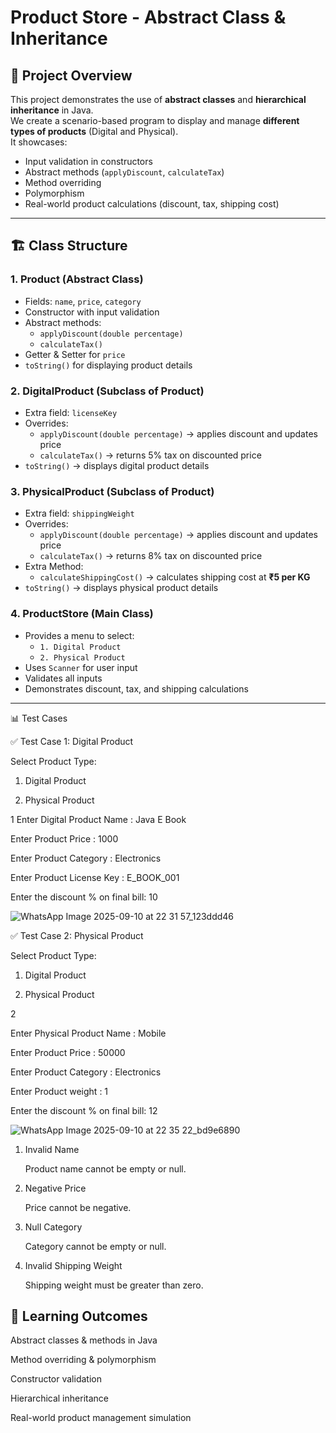 # Product Store - Abstract Class & Inheritance

## 📌 Project Overview
This project demonstrates the use of **abstract classes** and **hierarchical inheritance** in Java.  
We create a scenario-based program to display and manage **different types of products** (Digital and Physical).  
It showcases:
- Input validation in constructors
- Abstract methods (`applyDiscount`, `calculateTax`)
- Method overriding
- Polymorphism
- Real-world product calculations (discount, tax, shipping cost)

---

## 🏗️ Class Structure

### 1. **Product (Abstract Class)**
- Fields: `name`, `price`, `category`
- Constructor with input validation
- Abstract methods:
  - `applyDiscount(double percentage)`
  - `calculateTax()`
- Getter & Setter for `price`
- `toString()` for displaying product details

### 2. **DigitalProduct (Subclass of Product)**
- Extra field: `licenseKey`
- Overrides:
  - `applyDiscount(double percentage)` → applies discount and updates price
  - `calculateTax()` → returns 5% tax on discounted price
- `toString()` → displays digital product details

### 3. **PhysicalProduct (Subclass of Product)**
- Extra field: `shippingWeight`
- Overrides:
  - `applyDiscount(double percentage)` → applies discount and updates price
  - `calculateTax()` → returns 8% tax on discounted price
- Extra Method:
  - `calculateShippingCost()` → calculates shipping cost at **₹5 per KG**
- `toString()` → displays physical product details

### 4. **ProductStore (Main Class)**
- Provides a menu to select:
  - `1. Digital Product`
  - `2. Physical Product`
- Uses `Scanner` for user input
- Validates all inputs
- Demonstrates discount, tax, and shipping calculations

---
📊 Test Cases

✅ Test Case 1: Digital Product

Select Product Type:

1. Digital Product
   
2. Physical Product
   
1
Enter Digital Product Name : Java E Book

Enter Product Price : 1000

Enter Product Category : Electronics

Enter Product License Key : E_BOOK_001

Enter the discount % on final bill: 10

![WhatsApp Image 2025-09-10 at 22 31 57_123ddd46](https://github.com/user-attachments/assets/e5057995-5d9a-4390-ba25-1f43e4ba552d)


✅ Test Case 2: Physical Product

Select Product Type:

1. Digital Product
   
2. Physical Product
   
2

Enter Physical Product Name : Mobile

Enter Product Price : 50000

Enter Product Category : Electronics

Enter Product weight : 1

Enter the discount % on final bill: 12

![WhatsApp Image 2025-09-10 at 22 35 22_bd9e6890](https://github.com/user-attachments/assets/cf124130-01f4-404d-9e47-0cf8538b86a8)

1. Invalid Name
   
   Product name cannot be empty or null.
   
2. Negative Price
   
   Price cannot be negative.
   
3. Null Category
   
   Category cannot be empty or null.
   
4. Invalid Shipping Weight
   
   Shipping weight must be greater than zero.


## 🎯 Learning Outcomes

Abstract classes & methods in Java

Method overriding & polymorphism

Constructor validation

Hierarchical inheritance

Real-world product management simulation




